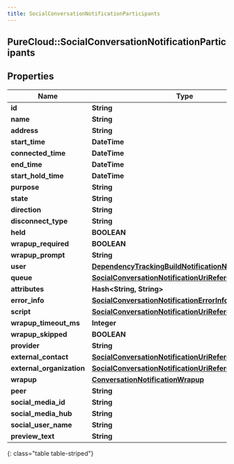 ```yaml
---
title: SocialConversationNotificationParticipants
---
```

## PureCloud::SocialConversationNotificationParticipants

## Properties

|Name | Type | Description | Notes|
|------------ | ------------- | ------------- | -------------|
| **id** | **String** |  | [optional] |
| **name** | **String** |  | [optional] |
| **address** | **String** |  | [optional] |
| **start_time** | **DateTime** |  | [optional] |
| **connected_time** | **DateTime** |  | [optional] |
| **end_time** | **DateTime** |  | [optional] |
| **start_hold_time** | **DateTime** |  | [optional] |
| **purpose** | **String** |  | [optional] |
| **state** | **String** |  | [optional] |
| **direction** | **String** |  | [optional] |
| **disconnect_type** | **String** |  | [optional] |
| **held** | **BOOLEAN** |  | [optional] |
| **wrapup_required** | **BOOLEAN** |  | [optional] |
| **wrapup_prompt** | **String** |  | [optional] |
| **user** | [**DependencyTrackingBuildNotificationNotificationUser**](DependencyTrackingBuildNotificationNotificationUser.html) |  | [optional] |
| **queue** | [**SocialConversationNotificationUriReference**](SocialConversationNotificationUriReference.html) |  | [optional] |
| **attributes** | **Hash&lt;String, String&gt;** |  | [optional] |
| **error_info** | [**SocialConversationNotificationErrorInfo**](SocialConversationNotificationErrorInfo.html) |  | [optional] |
| **script** | [**SocialConversationNotificationUriReference**](SocialConversationNotificationUriReference.html) |  | [optional] |
| **wrapup_timeout_ms** | **Integer** |  | [optional] |
| **wrapup_skipped** | **BOOLEAN** |  | [optional] |
| **provider** | **String** |  | [optional] |
| **external_contact** | [**SocialConversationNotificationUriReference**](SocialConversationNotificationUriReference.html) |  | [optional] |
| **external_organization** | [**SocialConversationNotificationUriReference**](SocialConversationNotificationUriReference.html) |  | [optional] |
| **wrapup** | [**ConversationNotificationWrapup**](ConversationNotificationWrapup.html) |  | [optional] |
| **peer** | **String** |  | [optional] |
| **social_media_id** | **String** |  | [optional] |
| **social_media_hub** | **String** |  | [optional] |
| **social_user_name** | **String** |  | [optional] |
| **preview_text** | **String** |  | [optional] |
{: class="table table-striped"}


